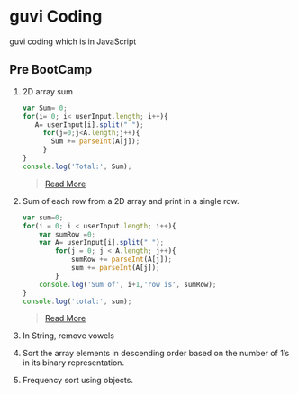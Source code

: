 # guvi Coding
guvi coding which is in JavaScript

## Pre BootCamp
1. 2D array sum 
    ```js
    var Sum= 0;
    for(i= 0; i< userInput.length; i++){
       A= userInput[i].split(" ");
         for(j=0;j<A.length;j++){
           Sum += parseInt(A[j]);
         }
    }
    console.log('Total:', Sum);
    ```
   > [Read More](pre-bootcamp/array_2d.js)
  
2. Sum of each row from a 2D array and print in a single row. 
    ```js
    var sum=0;
    for(i = 0; i < userInput.length; i++){  
        var sumRow =0;
        var A= userInput[i].split(" ");
            for(j = 0; j < A.length; j++){  
                sumRow += parseInt(A[j]);
                sum += parseInt(A[j]);
            }  
        console.log('Sum of', i+1,'row is', sumRow);
    }
    console.log('total:', sum);
    ```
    > [Read More](pre-bootcamp/array_2d_add_row.js)
3. In String, remove vowels
4. Sort the array elements in descending order based on the number of 1’s in its binary representation.
5. Frequency sort using objects.
